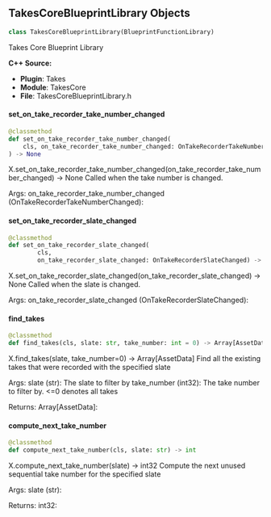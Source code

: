 ## TakesCoreBlueprintLibrary Objects

```python
class TakesCoreBlueprintLibrary(BlueprintFunctionLibrary)
```

Takes Core Blueprint Library

**C++ Source:**

- **Plugin**: Takes
- **Module**: TakesCore
- **File**: TakesCoreBlueprintLibrary.h

<a id="unreal.TakesCoreBlueprintLibrary.set_on_take_recorder_take_number_changed"></a>

#### set_on_take_recorder_take_number_changed

```python
@classmethod
def set_on_take_recorder_take_number_changed(
    cls, on_take_recorder_take_number_changed: OnTakeRecorderTakeNumberChanged
) -> None
```

X.set_on_take_recorder_take_number_changed(on_take_recorder_take_number_changed) -> None
Called when the take number is changed.

Args:
    on_take_recorder_take_number_changed (OnTakeRecorderTakeNumberChanged):

<a id="unreal.TakesCoreBlueprintLibrary.set_on_take_recorder_slate_changed"></a>

#### set_on_take_recorder_slate_changed

```python
@classmethod
def set_on_take_recorder_slate_changed(
        cls,
        on_take_recorder_slate_changed: OnTakeRecorderSlateChanged) -> None
```

X.set_on_take_recorder_slate_changed(on_take_recorder_slate_changed) -> None
Called when the slate is changed.

Args:
    on_take_recorder_slate_changed (OnTakeRecorderSlateChanged):

<a id="unreal.TakesCoreBlueprintLibrary.find_takes"></a>

#### find_takes

```python
@classmethod
def find_takes(cls, slate: str, take_number: int = 0) -> Array[AssetData]
```

X.find_takes(slate, take_number=0) -> Array[AssetData]
Find all the existing takes that were recorded with the specified slate

Args:
    slate (str): The slate to filter by
    take_number (int32): The take number to filter by. <=0 denotes all takes

Returns:
    Array[AssetData]:

<a id="unreal.TakesCoreBlueprintLibrary.compute_next_take_number"></a>

#### compute_next_take_number

```python
@classmethod
def compute_next_take_number(cls, slate: str) -> int
```

X.compute_next_take_number(slate) -> int32
Compute the next unused sequential take number for the specified slate

Args:
    slate (str): 

Returns:
    int32:

<a id="unreal.MovieSceneTakeSection"></a>